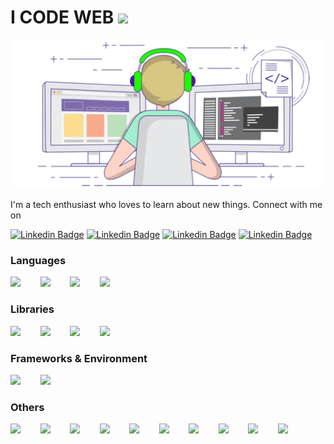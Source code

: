 # I CODE WEB <img src="https://media.giphy.com/media/WUlplcMpOCEmTGBtBW/giphy.gif" width="50"> 
<p align="center">
  <img src="https://github.com/harishv6665/harishv6665/blob/master/raw/coding.gif">
</p>

I'm a tech enthusiast who loves to learn about new things. Connect with me on

[![Linkedin Badge](https://img.shields.io/badge/-LINKEDIN-blue?style=for-the-badge&logo=Linkedin&logoColor=white&link=https://www.linkedin.com/in/harish-v-960753107/)](https://www.linkedin.com/in/harish-v-960753107/)
[![Linkedin Badge](https://img.shields.io/badge/-GMAIL-blue?style=for-the-badge&logo=Gmail&color=red&logoColor=white&link=mailto:harishv6665@gmail.com)](mailto:harishv6665@gmail.com)
[![Linkedin Badge](https://img.shields.io/badge/-MEDIUM-blue?style=for-the-badge&logo=Medium&color=black&logoColor=white&link=https://medium.com/@harishv6665_49536)](https://medium.com/@harishv6665_49536)
[![Linkedin Badge](https://img.shields.io/badge/-BEHANCE-blue?style=for-the-badge&logo=Behance&color=blue&logoColor=white&link=https://www.behance.net/icodeweb)](https://www.behance.net/icodeweb)

### Languages

<img src="https://cdn.jsdelivr.net/gh/devicons/devicon/icons/javascript/javascript-original.svg" width="40px">&nbsp;&nbsp;&nbsp;&nbsp;&nbsp;&nbsp;&nbsp;&nbsp;<img src="https://cdn.jsdelivr.net/gh/devicons/devicon/icons/typescript/typescript-original.svg" width="40px">&nbsp;&nbsp;&nbsp;&nbsp;&nbsp;&nbsp;&nbsp;&nbsp;<img src="https://cdn.jsdelivr.net/gh/devicons/devicon/icons/html5/html5-original.svg" width="40px">&nbsp;&nbsp;&nbsp;&nbsp;&nbsp;&nbsp;&nbsp;&nbsp;<img src="https://cdn.jsdelivr.net/gh/devicons/devicon/icons/css3/css3-original.svg" width="40px">


### Libraries

<img src="https://devicons.github.io/devicon/devicon.git/icons/react/react-original.svg" width="40px">&nbsp;&nbsp;&nbsp;&nbsp;&nbsp;&nbsp;&nbsp;&nbsp;<img src="https://devicons.github.io/devicon/devicon.git/icons/redux/redux-original.svg" width="40px">&nbsp;&nbsp;&nbsp;&nbsp;&nbsp;&nbsp;&nbsp;&nbsp;<img src="https://devicons.github.io/devicon/devicon.git/icons/jquery/jquery-original.svg" width="40px">&nbsp;&nbsp;&nbsp;&nbsp;&nbsp;&nbsp;&nbsp;&nbsp;<img src="https://devicons.github.io/devicon/devicon.git/icons/d3js/d3js-original.svg" width="40px">

### Frameworks & Environment

<img src="https://devicons.github.io/devicon/devicon.git/icons/angularjs/angularjs-original.svg" width="40px">&nbsp;&nbsp;&nbsp;&nbsp;&nbsp;&nbsp;&nbsp;&nbsp;<img src="https://devicons.github.io/devicon/devicon.git/icons/nodejs/nodejs-original.svg" width="40px">

### Others

<img src="https://devicons.github.io/devicon/devicon.git/icons/webpack/webpack-original.svg" width="40px">&nbsp;&nbsp;&nbsp;&nbsp;&nbsp;&nbsp;&nbsp;&nbsp;<img src="https://devicons.github.io/devicon/devicon.git/icons/gulp/gulp-plain.svg" width="40px">&nbsp;&nbsp;&nbsp;&nbsp;&nbsp;&nbsp;&nbsp;&nbsp;<img src="https://devicons.github.io/devicon/devicon.git/icons/npm/npm-original-wordmark.svg" width="40px">&nbsp;&nbsp;&nbsp;&nbsp;&nbsp;&nbsp;&nbsp;&nbsp;<img src="https://devicons.github.io/devicon/devicon.git/icons/babel/babel-original.svg" width="40px">&nbsp;&nbsp;&nbsp;&nbsp;&nbsp;&nbsp;&nbsp;&nbsp;<img src="https://devicons.github.io/devicon/devicon.git/icons/express/express-original.svg" width="40px">&nbsp;&nbsp;&nbsp;&nbsp;&nbsp;&nbsp;&nbsp;&nbsp;<img src="https://devicons.github.io/devicon/devicon.git/icons/nginx/nginx-original.svg" width="40px">&nbsp;&nbsp;&nbsp;&nbsp;&nbsp;&nbsp;&nbsp;&nbsp;<img src="https://devicons.github.io/devicon/devicon.git/icons/mongodb/mongodb-original.svg" width="40px">&nbsp;&nbsp;&nbsp;&nbsp;&nbsp;&nbsp;&nbsp;&nbsp;<img src="https://devicons.github.io/devicon/devicon.git/icons/github/github-original.svg" width="40px">&nbsp;&nbsp;&nbsp;&nbsp;&nbsp;&nbsp;&nbsp;&nbsp;<img src="https://devicons.github.io/devicon/devicon.git/icons/photoshop/photoshop-plain.svg" width="40px">&nbsp;&nbsp;&nbsp;&nbsp;&nbsp;&nbsp;&nbsp;&nbsp;<img src="https://devicons.github.io/devicon/devicon.git/icons/sketch/sketch-original.svg" width="40px">
